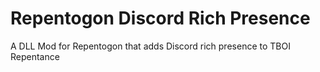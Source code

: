 # Repentogon Discord Rich Presence
 A DLL Mod for Repentogon that adds Discord rich presence to TBOI Repentance
